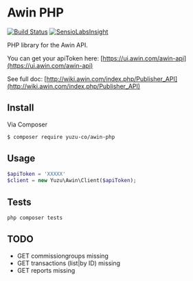 # Awin PHP

[![Build Status](https://travis-ci.org/yuzu-co/awin-php.svg?branch=master)](https://travis-ci.org/yuzu-co/awin-php) 
[![SensioLabsInsight](https://insight.sensiolabs.com/projects/c6488afc-71f9-4111-b384-c95c9a6edbfb/mini.png)](https://insight.sensiolabs.com/projects/c6488afc-71f9-4111-b384-c95c9a6edbfb)

PHP library for the Awin API.

You can get your apiToken here: [https://ui.awin.com/awin-api](https://ui.awin.com/awin-api)

See full doc: [http://wiki.awin.com/index.php/Publisher_API](http://wiki.awin.com/index.php/Publisher_API)


## Install

Via Composer

``` bash
$ composer require yuzu-co/awin-php
```

## Usage

``` php
$apiToken = 'XXXXX'
$client = new Yuzu\Awin\Client($apiToken);
```

## Tests

```php
php composer tests
```


## TODO

* GET commissiongroups missing 
* GET transactions (list|by ID) missing 
* GET reports missing 
